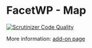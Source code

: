 # FacetWP - Map
[![Scrutinizer Code Quality](https://scrutinizer-ci.com/g/Desertsnowman/facetwp-map/badges/quality-score.png?b=master)](https://scrutinizer-ci.com/g/Desertsnowman/facetwp-map/?branch=master)

More information: [add-on page](https://facetwp.com/add-ons/map/)

